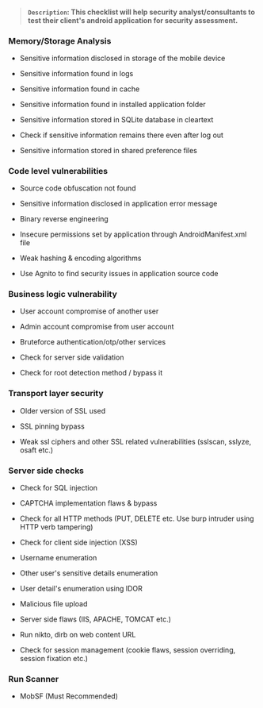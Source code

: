 > #### `Description`: This checklist will help security analyst/consultants to test their client's android application for security assessment.

### Memory/Storage Analysis

 - Sensitive information disclosed in storage of the mobile device

 - Sensitive information found in logs

 - Sensitive information found in cache

 - Sensitive information found in installed application folder

 - Sensitive information stored in SQLite database in cleartext

 - Check if sensitive information remains there even after log out

 - Sensitive information stored in shared preference files

### Code level vulnerabilities

 - Source code obfuscation not found

 - Sensitive information disclosed in application error message

 - Binary reverse engineering

 - Insecure permissions set by application through AndroidManifest.xml file

 - Weak hashing & encoding algorithms

 - Use Agnito to find security issues in application source code

### Business logic vulnerability

 - User account compromise of another user

 - Admin account compromise from user account

 - Bruteforce authentication/otp/other services

 - Check for server side validation

 - Check for root detection method / bypass it

### Transport layer security

 - Older version of SSL used

 - SSL pinning bypass

 - Weak ssl ciphers and other SSL related vulnerabilities (sslscan, sslyze, osaft etc.)

### Server side checks

 - Check for SQL injection

 - CAPTCHA implementation flaws & bypass

  - Check for all HTTP methods (PUT, DELETE etc. Use burp intruder using HTTP verb tampering)

 - Check for client side injection (XSS)

 - Username enumeration

 - Other user's sensitive details enumeration

 - User detail's enumeration using IDOR

 - Malicious file upload

 - Server side flaws (IIS, APACHE, TOMCAT etc.)

 - Run nikto, dirb on web content URL

 - Check for session management (cookie flaws, session overriding, session fixation etc.)

### Run Scanner

 - MobSF (Must Recommended)
